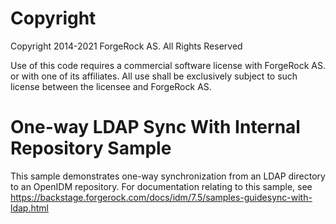 Copyright
=============
Copyright 2014-2021 ForgeRock AS. All Rights Reserved

Use of this code requires a commercial software license with ForgeRock AS.
or with one of its affiliates. All use shall be exclusively subject
to such license between the licensee and ForgeRock AS.

One-way LDAP Sync With Internal Repository Sample
=================================================

This sample demonstrates one-way synchronization from an LDAP directory
to an OpenIDM repository. For documentation relating to this sample, see
https://backstage.forgerock.com/docs/idm/7.5/samples-guidesync-with-ldap.html
